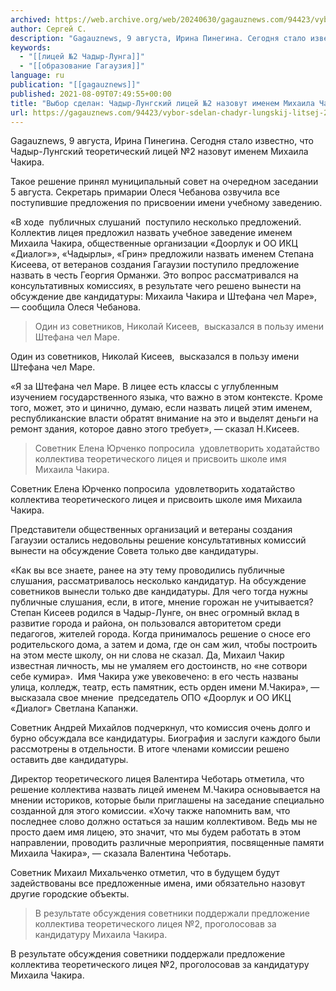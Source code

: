 ```yaml
---
archived: https://web.archive.org/web/20240630/gagauznews.com/94423/vybor-sdelan-chadyr-lungskij-litsej-2-nazovut-imenem-mihaila-chakira.html
author: Сергей С.
description: "Gagauznews, 9 августа, Ирина Пинегина. Сегодня стало известно, что Чадыр-Лунгский теоретический лицей №2 назовут именем Михаила Чакира. Такое решение принял муниципальный совет на очередном заседании 5 августа. Секретарь примарии Олеся Чебанова озвучила все поступившие предложения по присвоении имени учебному заведению. «В ходе  публичных слушаний  поступило несколько предложений. Коллектив лицея предложил назвать учебное заведение именем Михаила Чакира, общественные организации «Доорлук и ОО ИКЦ «Диалог»», «Чадырлы», «Грин» предложили назвать именем Степана Кисеева, от ветеранов создания Гагаузии поступило предложение назвать в честь Георгия Орманжи. Это вопрос рассматривался на консультативных комиссиях, в результате чего решено вынести на обсуждение две кандидатуры: Михаила Чакира и Штефана […]"
keywords:
  - "[[лицей №2 Чадыр-Лунга]]"
  - "[[образование Гагаузия]]"
language: ru
publication: "[[gagauznews]]"
published: 2021-08-09T07:49:55+00:00
title: "Выбор сделан: Чадыр-Лунгский лицей №2 назовут именем Михаила Чакира"
url: https://gagauznews.com/94423/vybor-sdelan-chadyr-lungskij-litsej-2-nazovut-imenem-mihaila-chakira.html
---
```


Gagauznews, 9 августа, Ирина Пинегина. Сегодня стало известно, что Чадыр-Лунгский теоретический лицей №2 назовут именем Михаила Чакира.

Такое решение принял муниципальный совет на очередном заседании 5 августа. Секретарь примарии Олеся Чебанова озвучила все поступившие предложения по присвоении имени учебному заведению.

«В ходе  публичных слушаний  поступило несколько предложений. Коллектив лицея предложил назвать учебное заведение именем Михаила Чакира, общественные организации «Доорлук и ОО ИКЦ «Диалог»», «Чадырлы», «Грин» предложили назвать именем Степана Кисеева, от ветеранов создания Гагаузии поступило предложение назвать в честь Георгия Орманжи. Это вопрос рассматривался на консультативных комиссиях, в результате чего решено вынести на обсуждение две кандидатуры: Михаила Чакира и Штефана чел Маре», — сообщила Олеся Чебанова.

> Один из советников, Николай Кисеев,  высказался в пользу имени Штефана чел Маре.

Один из советников, Николай Кисеев,  высказался в пользу имени Штефана чел Маре.

«Я за Штефана чел Маре. В лицее есть классы с углубленным изучением государственного языка, что важно в этом контексте. Кроме того, может, это и цинично, думаю, если назвать лицей этим именем, республиканские власти обратят внимание на это и выделят деньги на ремонт здания, которое давно этого требует», — сказал Н.Кисеев.

> Советник Елена Юрченко попросила  удовлетворить ходатайство коллектива теоретического лицея и присвоить школе имя Михаила Чакира.

Советник Елена Юрченко попросила  удовлетворить ходатайство коллектива теоретического лицея и присвоить школе имя Михаила Чакира.

Представители общественных организаций и ветераны создания Гагаузии остались недовольны решение консультативных комиссий вынести на обсуждение Совета только две кандидатуры.

«Как вы все знаете, ранее на эту тему проводились публичные слушания, рассматривалось несколько кандидатур. На обсуждение советников вынесли только две кандидатуры. Для чего тогда нужны публичные слушания, если, в итоге, мнение горожан не учитывается? Степан Кисеев родился в Чадыр-Лунге, он внес огромный вклад в развитие города и района, он пользовался авторитетом среди педагогов, жителей города. Когда принималось решение о сносе его родительского дома, а затем и дома, где он сам жил, чтобы построить на этом месте школу, он ни слова не сказал. Да, Михаил Чакир известная личность, мы не умаляем его достоинств, но «не сотвори себе кумира».  Имя Чакира уже увековечено: в его честь названы улица, колледж, театр, есть памятник, есть орден имени М.Чакира», — высказала свое мнение  председатель ОПО «Доорлук и ОО ИКЦ «Диалог» Светлана Капанжи.

Советник Андрей Михайлов подчеркнул, что комиссия очень долго и бурно обсуждала все кандидатуры. Биография и заслуги каждого были рассмотрены в отдельности. В итоге членами комиссии решено оставить две кандидатуры.

Директор теоретического лицея Валентира Чеботарь отметила, что решение коллектива назвать лицей именем М.Чакира основывается на мнении историков, которые были приглашены на заседание специально созданной для этого комиссии. «Хочу также напомнить вам, что последнее слово должно остаться за нашим коллективом. Ведь мы не просто даем имя лицею, это значит, что мы будем работать в этом направлении, проводить различные мероприятия, посвященные памяти Михаила Чакира», — сказала Валентина Чеботарь.

Советник Михаил Михальченко отметил, что в будущем будут задействованы все предложенные имена, ими обязательно назовут другие городские объекты.

> В результате обсуждения советники поддержали предложение коллектива теоретического лицея №2, проголосовав за кандидатуру Михаила Чакира.

В результате обсуждения советники поддержали предложение коллектива теоретического лицея №2, проголосовав за кандидатуру Михаила Чакира.